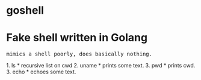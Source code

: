 # goshell
<h1>Fake shell written in Golang</h1>
<pre>
mimics a shell poorly, does basically nothing.</pre>
1. ls 
   * recursive list on cwd
2. uname
   * prints some text.
3. pwd 
   * prints cwd.
3. echo 
   * echoes some text.

<pre>  </pre>
